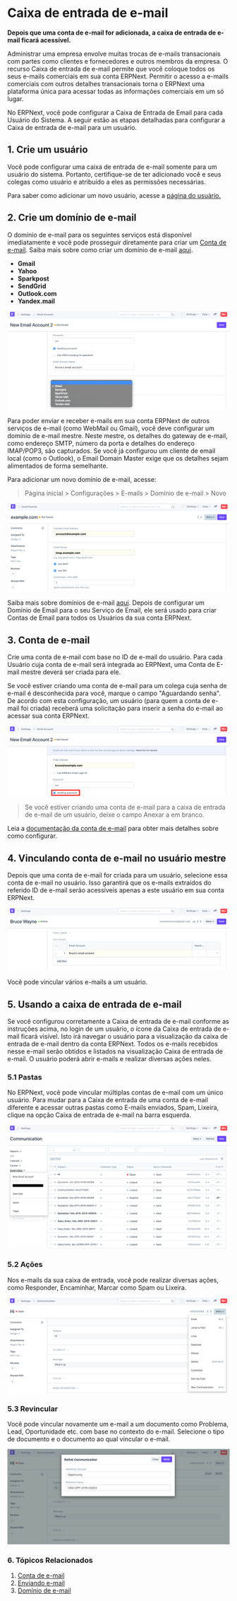 # Caixa de entrada de e-mail



**Depois que uma conta de e-mail for adicionada, a caixa de entrada de e-mail ficará acessível.**


Administrar uma empresa envolve muitas trocas de e-mails transacionais com partes como clientes e fornecedores e outros membros da empresa. O recurso Caixa de entrada de e-mail permite que você coloque todos os seus e-mails comerciais em sua conta ERPNext. Permitir o acesso a e-mails comerciais com outros detalhes transacionais torna o ERPNext uma plataforma única para acessar todas as informações comerciais em um só lugar.


No ERPNext, você pode configurar a Caixa de Entrada de Email para cada Usuário do Sistema. A seguir estão as etapas detalhadas para configurar a Caixa de entrada de e-mail para um usuário.


## 1. Crie um usuário


Você pode configurar uma caixa de entrada de e-mail somente para um usuário do sistema. Portanto, certifique-se de ter adicionado você e seus colegas como usuário e atribuído a eles as permissões necessárias.


Para saber como adicionar um novo usuário, acesse a [página do usuário.](/docs/pt/setting-up/users-and-permissions/adding-users)


## 2. Crie um domínio de e-mail


O domínio de e-mail para os seguintes serviços está disponível imediatamente e você pode prosseguir diretamente para criar um [Conta de e-mail](/docs/pt/setting-up/email/email-conta). Saiba mais sobre como criar um domínio de e-mail [aqui](/docs/pt/setting-up/email/email-domain).


* **Gmail**
* **Yahoo**
* **Sparkpost**
* **SendGrid**
* **Outlook.com**
* **Yandex.mail**


![Serviço de e-mail](/files/email-service.png)


Para poder enviar e receber e-mails em sua conta ERPNext de outros serviços de e-mail (como WebMail ou Gmail), você deve configurar um domínio de e-mail mestre. Neste mestre, os detalhes do gateway de e-mail, como endereço SMTP, número da porta e detalhes do endereço IMAP/POP3, são capturados. Se você já configurou um cliente de email local (como o Outlook), o Email Domain Master exige que os detalhes sejam alimentados de forma semelhante.


Para adicionar um novo domínio de e-mail, acesse:


> Página inicial > Configurações > E-mails > Domínio de e-mail > Novo


![Domínio de e-mail](/files/email-domain.png)


Saiba mais sobre domínios de e-mail [aqui](/docs/pt/setting-up/email/email-domain). Depois de configurar um Domínio de Email para o seu Serviço de Email, ele será usado para criar Contas de Email para todos os Usuários da sua conta ERPNext.


## 3. Conta de e-mail


Crie uma conta de e-mail com base no ID de e-mail do usuário. Para cada Usuário cuja conta de e-mail será integrada ao ERPNext, uma Conta de E-mail mestre deverá ser criada para ele.


Se você estiver criando uma conta de e-mail para um colega cuja senha de e-mail é desconhecida para você, marque o campo "Aguardando senha". De acordo com esta configuração, um usuário (para quem a conta de e-mail foi criada) receberá uma solicitação para inserir a senha do e-mail ao acessar sua conta ERPNext.


![Senha do e-mail](/files/email-password.png)


> Se você estiver criando uma conta de e-mail para a caixa de entrada de e-mail de um usuário, deixe o campo Anexar a em branco.


Leia a [documentação da conta de e-mail](/docs/pt/setting-up/email/email-account) para obter mais detalhes sobre como configurar.


## 4. Vinculando conta de e-mail no usuário mestre


Depois que uma conta de e-mail for criada para um usuário, selecione essa conta de e-mail no usuário. Isso garantirá que os e-mails extraídos do referido ID de e-mail serão acessíveis apenas a este usuário em sua conta ERPNext.


![Enviar link de usuário por e-mail](/files/email-user-link.png)


Você pode vincular vários e-mails a um usuário.


## 5. Usando a caixa de entrada de e-mail


Se você configurou corretamente a Caixa de entrada de e-mail conforme as instruções acima, no login de um usuário, o ícone da Caixa de entrada de e-mail ficará visível. Isto irá navegar o usuário para a visualização da caixa de entrada de e-mail dentro da conta ERPNext. Todos os e-mails recebidos nesse e-mail serão obtidos e listados na visualização Caixa de entrada de e-mail. O usuário poderá abrir e-mails e realizar diversas ações neles.


### 5.1 Pastas


No ERPNext, você pode vincular múltiplas contas de e-mail com um único usuário. Para mudar para a Caixa de entrada de uma conta de e-mail diferente e acessar outras pastas como E-mails enviados, Spam, Lixeira, clique na opção Caixa de entrada de e-mail na barra esquerda.


![Pastas de e-mail](/files/email-folders.png)


### 5.2 Ações


Nos e-mails da sua caixa de entrada, você pode realizar diversas ações, como Responder, Encaminhar, Marcar como Spam ou Lixeira.


![Ações de e-mail](/files/email-actions.png)


### 5.3 Revincular


Você pode vincular novamente um e-mail a um documento como Problema, Lead, Oportunidade etc. com base no contexto do e-mail. Selecione o tipo de documento e o documento ao qual vincular o e-mail.


![Make from Email](/files/make-from-email.png)


### 6. Tópicos Relacionados


1. [Conta de e-mail](/docs/pt/setting-up/email/email-account)
2. [Enviando e-mail](/docs/pt/setting-up/email/sending-email)
3. [Domínio de e-mail](/docs/pt/setting-up/email/email-domain)



